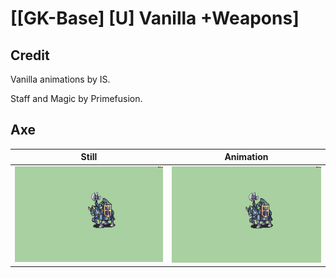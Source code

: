 # [\[GK-Base\] \[U\] Vanilla +Weapons]

## Credit

Vanilla animations by IS.

Staff and Magic by Primefusion.
	
## Axe

| Still | Animation |
| :---: | :-------: |
| ![Axe still](./Axe_000.png) | ![Axe animation](./Axe.gif) |
